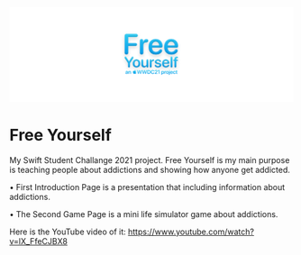  !["Banner"](banner.png)

# Free Yourself

My Swift Student Challange 2021 project.
Free Yourself is my main purpose is teaching people about addictions and showing how anyone get addicted.

• First Introduction Page is a presentation that including information about addictions.

• The Second Game Page is a mini life simulator game about addictions.

Here is the YouTube video of it:
https://www.youtube.com/watch?v=lX_FfeCJBX8
